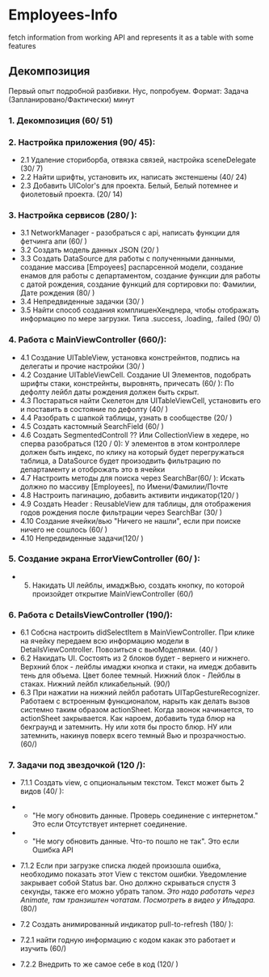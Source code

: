 # Employees-Info
fetch information from working API and represents it as a table with some features

## Декомпозиция
Первый опыт подробной разбивки. Нус, попробуем. Формат: Задача (Запланировано/Фактически) минут
### 1. Декомпозиция (60/ 51)
### 2. Настройка приложения (90/ 45):
  * 2.1 Удаление сториборба, отвязка связей, настройка sceneDelegate (30/ 7)
  * 2.2 Найти шрифты, установить их, написать экстеншены (40/ 24)
  * 2.3 Добавить UIColor's для проекта. Белый, Белый потемнее и фиолетовый проекта. (20/ 14)
### 3. Настройка сервисов (280/ ):
  * 3.1 NetworkManager - разобраться с api, написать функции для фетчинга апи (60/ )
  * 3.2 Создать модель данных JSON (20/ )
  * 3.3 Создать DataSource для работы с полученными данными, создание массива [Empoyees] распарсенной модели, создание енамов для работы с департаментом, создание функции для работы с датой рождения, создание функций для сортировки по: Фамилии, Дате рождения (80/ )
  * 3.4 Непредвиденные задачки (30/ )
  * 3.5 Найти способ создания комплишенХендлера, чтобы отображать информацию по мере загрузки. Типа .success, .loading, .failed (90/ 0)
### 4. Работа с MainViewController (660/):
  * 4.1 Создание UITableView, установка констрейнтов, подпись на делегаты и прочие настройки (30/ )
  *  4.2 Создание UITableViewCell. Создание UI Элементов, подобрать шрифты стаки, констрейнты, выровнять, причесать (60/ ):
       По дефолту лейбл даты рождения должен быть скрыт.
  *  4.3 Постараться найти Скелетон для UITableViewCell, установить его и поставить в состояние по дефолту (40/ )
  *  4.4 Разобрать с шапкой таблицы, узнать в сообществе (20/ )
  *  4.5 Создать кастомный SearchField (60/ )
  *  4.6 Создать SegmentedControll ?? Или CollectionView в хедере, но сперва разобраться (120 / 0):
       У элементов в этом контроллере должен быть индекс, по клику на который будет перегружаться таблица, а DataSource будет произодвить фильтрацию по департаменту и отоброжать это в ячейки
  *  4.7 Настроить методы для поиска через SearchBar(60/ ): Искать должно по массиву [Employees], по Имени/Фамилии/Почте
  *  4.8 Настроить пагинацию, добавить активити индикатор(120/ )
  *  4.9 Создать Header : ReusableView для таблицы, для отображения годов рождения после фильтрации через SearchBar (30/ )
  *  4.10 Создание ячейки/вью "Ничего не нашли", если при поиске ничего не сошлось (60/ )
  *  4.10 Непредвиденные задачи(120/ )
### 5. Создание экрана ErrorViewController (60/ ):
   * 5. Накидать UI лейблы, имаджВью, создать кнопку, по которой произойдет открытие MainViewController (60/)
### 6. Работа с DetailsViewController (190/):
  *  6.1 Собсна настроить didSelectItem в MainViewController. При клике на ячейку передаем всю информацию модели в DetailsViewController. Повозиться с вьюМоделями. (40/ )
  *  6.2 Накидать UI. Состоять из 2 блоков будет - вернего и нижнего. Верхний блок - лейблы имаджи кнопка и стаки, на имедж добавить тень для объема. Цвет более темный. Нижний блок - Лейблы в стаках. Нижний лейбл кликабельный. (90/)
  *  6.3 При нажатии на нижний лейбл работать UITapGestureRecognizer. Работаем с встроенным функционалом, нарыть как делать вызов системно таким образом actionSheet. Когда звонок начинается, то actionSheet закрывается. Как нароем, добавить туда блюр на бекграунд и затемнить. Ну или хотя бы просто блюр. НУ или затемнить, накинув поверх всего темный Вью и прозрачностью. (60/)
### 7. Задачи под звездочкой (120 /):
  *  7.1.1 Создать view, с опциональным текстом. Текст может быть 2 видов (40/ ):
   *   - "Не могу обновить данные. Проверь соединение с интернетом." Это если Отсутствует интернет соединение.
   *   - "Не могу обновить данные. Что-то пошло не так". Это если Ошибка API
  *  7.1.2 Если при загрузке списка людей произошла ошибка, необходимо показать этот View с текстом ошибки. Уведомление закрывает собой Status bar. Оно должно скрываться спустя 3 секунды, также его можно убрать тапом. *Это надо работать через Animate, там транзиштен чотатам. Посмотреть в видео у Ильдара.* (80/)
   
*   7.2 Создать анимированный индикатор pull-to-refresh (180/ ):
   *    7.2.1 найти годную информацию с кодом какак это работает и изучить (60/)
   *    7.2.2 Внедрить то же самое себе в код (120/ )
        
    


   
   
   
   
   
